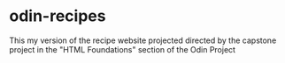 # odin-recipes
This my version of the recipe website projected directed by the capstone project in the "HTML Foundations" section of the Odin Project
